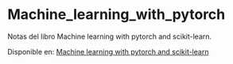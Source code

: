 # Machine_learning_with_pytorch
Notas del libro Machine learning with pytorch and scikit-learn.

Disponible en: [Machine learning with pytorch and scikit-learn](https://www.amazon.com/Machine-Learning-PyTorch-Scikit-Learn-learning/dp/1801819319)

